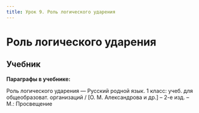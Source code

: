 ```yaml
---
title: Урок 9. Роль логического ударения
---
```


# Роль логического ударения

## Учебник

<p><strong>Параграфы в учебнике:</strong></p>
<p>Роль логического ударения &mdash; <span style="font-weight: 400;">Русский родной язык. 1 класс: учеб. для общеобразоват. организаций / [О. М. Александрова и др.] &ndash; 2-е изд. &ndash; М.: Просвещение</span></p>
<h3>&nbsp;</h3>